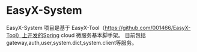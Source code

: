 # EasyX-System
EasyX-System 项目是基于 EasyX-Tool（https://github.com/001466/EasyX-Tool）上开发的Spring cloud 微服务基本脚手架。
目前包括gateway,auth,user,system.dict,system.client等服务。

